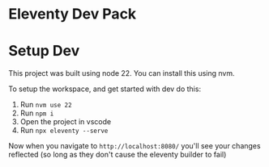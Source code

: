 # Eleventy Dev Pack

# Setup Dev

This project was built using node 22. You can install this using nvm.

To setup the workspace, and get started with dev do this:

1. Run `nvm use 22`
2. Run `npm i`
3. Open the project in vscode
4. Run `npx eleventy --serve`

Now when you navigate to `http://localhost:8080/` you'll see your changes reflected (so long as they don't cause the eleventy builder to fail)